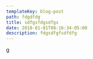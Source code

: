 ```yaml
---
templateKey: blog-post
path: fdgdfdg
title: sdfgsfdgsdfgs
date: 2018-01-01T08:16:34-05:00
description: fdgsdfgfsdfdfg
---
```

g
